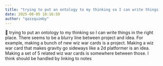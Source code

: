 ```yaml
---
title: "trying to put an ontology to my thinking so I can write things in the"
date: 2025-08-05 18:16:59
author: "qazzquimby"
---
```


💭 trying to put an ontology to my thinking so I can write things in the right place. There seems to be a blurry line between project and idea. For example, making a bunch of new wiz war cards is a project. Making a wiz war card that makes gravity go sideways like a 2d platformer is an idea. Making a set of 5 related wiz war cards is somewhere between those.
I think should be handled by linking to notes
